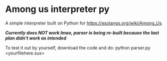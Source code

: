 # Among us interpreter py
 A simple interpreter built on Python for https://esolangs.org/wiki/Among_Us
 
 ***Currently does NOT work lmao, parser is being re-built because the last plan didn't work as intended***
 
 To test it out by yourself, download the code and do:
   python parser.py <yourfilehere.sus>
